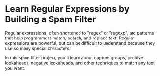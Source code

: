 <h1>Learn Regular Expressions by Building a Spam Filter</h1>

</p>Regular expressions, often shortened to "regex" or "regexp", are patterns that help programmers match, search, and replace text. Regular expressions are powerful, but can be difficult to understand because they use so many special characters.</p>

<p>In this spam filter project, you'll learn about capture groups, positive lookaheads, negative lookaheads, and other techniques to match any text you want.</p>